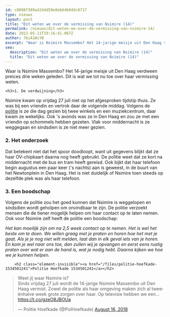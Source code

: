 ```yaml
---
id: c8098f389a424dd59e8eb64b0ddc8717
type: nieuws
layout: post
title: "Dit weten we over de vermissing van Nsimire (14)"
permalink: /nieuws/dit-weten-we-over-de-vermissing-van-nsimire-14/
date: 2022-05-11T19:16:41.067Z
author: 7biA1WiYB
excerpt: "Waar is Nsimire Massembo? Het 14-jarige meisje uit Den Haag verdween preices drie weken geleden. Dit is wat we tot nu toe over haar vermissing weten.  "
seo:
  description: "Dit weten we over de vermissing van Nsimire (14)"
  title: "Dit weten we over de vermissing van Nsimire (14)"
---
```

Waar is Nsimire Massembo? Het 14-jarige meisje uit Den Haag verdween preices drie weken geleden. Dit is wat we tot nu toe over haar vermissing weten.  

    <h3>1. De verdwijning</h3>
<p>Nsimire kwam op vrijdag 27 juli niet op het afgesproken tijdstip thuis. Ze was bij een vriendin en vertrok daar de volgende middag. Volgens de <a href="https://www.politie.nl/nieuws/2018/augustus/15/06-wie-weet-waar-de-14-jarige-nsimire-is.html" target="_blank">politie</a> is ze die dag gezien bij twee winkels en een muziekcentrum, daar kwam ze wekelijks. Ook 's avonds was ze in Den Haag en zou ze met een vriendin op schommels hebben gezeten. Vlak voor middernacht is ze weggegaan en sindsdien is ze niet meer gezien.</p>
<h3>2. Het onderzoek</h3>
<p>Dat betekent niet dat het spoor doodloopt, want uit gegevens blijkt dat ze haar OV-chipkaart daarna nog heeft gebruikt. De politie weet dat ze kort na middernacht met de bus en tram heeft gereisd. Ook bijkt dat haar telefoon begin augustus een paar keer ('s nachts) aan is geweest, in de buurt van het Newtonplein in Den Haag. Het is niet duidelijk of Nsimire toen steeds op dezelfde plek was als haar telefoon.</p>
<h3>3. Een boodschap</h3>
<p>Volgens de politie zou het goed kunnen dat Nsimire is weggelopen en sindsdien wordt geholpen om onvindbaar te zijn. De politie verzoekt mensen die de tiener mogelijk helpen om haar contact op te laten nemen. Ook voor Nsimire zelf heeft de politie een boodschap:</p>
<p><em>Het kan moeilijk zijn om na 2,5 week contact op te nemen. Het is wel het beste om te doen. We willen graag met je praten en horen hoe het met je gaat. Als je je nog niet wilt melden, laat dan in elk geval iets van je horen. En kom je wel naar ons toe, dan zullen wij je opvangen en eerst eens rustig praten over wat er aan de hand is, wat je nodig hebt. Daarna kijken we hoe we je kunnen helpen.</em></p>
<p><div class="media media-element-container media-default"><div id="file-534339" class="file file-document file-text-oembed">

        <h2 class="element-invisible"><a href="/files/politie-hoefkade-1534501241">Politie Hoefkade 1534501241</a></h2>
    
  
  <div class="content">
    
<blockquote class="twitter-tweet" data-width="550"><p lang="nl" dir="ltr">Weet jij waar Nsimire is?<br>Sinds vrijdag 27 juli wordt de 14-jarige Nsimire Massembo uit Den Haag vermist. Zowel de politie als haar omgeving maken zich al tweeënhalve week grote zorgen over haar. Op televisie hebben we een... <a href="https://t.co/gzeO8JBOUa">https://t.co/gzeO8JBOUa</a></p>&mdash; Politie Hoefkade (@PolHoefkade) <a href="https://twitter.com/PolHoefkade/status/1030092228826460161?ref_src=twsrc%5Etfw">August 16, 2018</a></blockquote>
<script async="" src="https://platform.twitter.com/widgets.js" charset="utf-8"></script>
  </div>

  
</div>
</div>  
